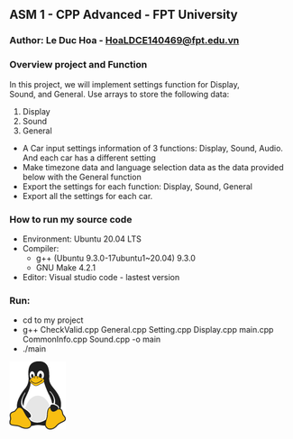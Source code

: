 ## ASM 1 - CPP Advanced - FPT University
### Author: Le Duc Hoa - HoaLDCE140469@fpt.edu.vn

### Overview project and **Function**

In this project, we will implement settings function for Display, <br>
Sound, and General. Use arrays to store the following data:
1. Display
2. Sound
3. General

- A Car input settings information of 3 functions: Display, Sound, Audio. And each car has a different setting
- Make timezone data and language selection data as the data provided below with the General function
- Export the settings for each function: Display, Sound, General
- Export all the settings for each car.


### How to run my source code
- Environment: Ubuntu 20.04 LTS
- Compiler: 
  - g++ (Ubuntu 9.3.0-17ubuntu1~20.04) 9.3.0
  - GNU Make 4.2.1
- Editor: Visual studio code - lastest version
### Run:
  - cd to my project
  - g++ CheckValid.cpp General.cpp Setting.cpp Display.cpp main.cpp CommonInfo.cpp Sound.cpp -o main
  - ./main 


![Tux, the Linux mascot](tux.png)